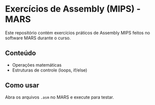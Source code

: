 # Exercícios de Assembly (MIPS) - MARS

Este repositório contém exercícios práticos de Assembly MIPS feitos no software MARS durante o curso.

## Conteúdo
- Operações matemáticas
- Estruturas de controle (loops, if/else)

## Como usar
Abra os arquivos `.asm` no MARS e execute para testar.

